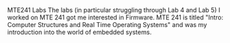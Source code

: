 MTE241 Labs
The labs (in particular struggling through Lab 4 and Lab 5) I worked on MTE 241 got me interested in Firmware.
MTE 241 is titled "Intro: Computer Structures and Real Time Operating Systems" and was my introduction into the world of embedded systems.
